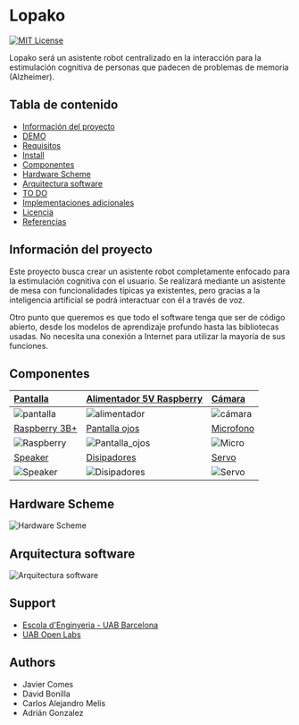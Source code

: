 
# Lopako
[![MIT License](https://img.shields.io/badge/License-MIT-green.svg)](https://choosealicense.com/licenses/mit/)

Lopako será un asistente robot centralizado en la interacción para la estimulación cognitiva de personas que padecen de problemas de memoria (Alzheimer).

## Tabla de contenido

- [Información del proyecto]()
- [DEMO]()
- [Requisitos]()
- [Install]()
- [Componentes]()
- [Hardware Scheme]()
- [Arquitectura software]()
- [TO DO]()
- [Implementaciones adicionales]()
- [Licencia]()
- [Referencias]()

## Información del proyecto

Este proyecto busca crear un asistente robot completamente enfocado para la estimulación cognitiva con el usuario. Se realizará mediante un asistente de mesa con funcionalidades típicas ya existentes, pero gracias a la inteligencia artificial se podrá interactuar con él a través de voz.

Otro punto que queremos es que todo el software tenga que ser de código abierto, desde los modelos de aprendizaje profundo hasta las bibliotecas usadas. No necesita una conexión a Internet para utilizar la mayoría de sus funciones.

## Componentes

| [Pantalla](https://eu.robotshop.com/es/products/waveshare-7inch-qled-integrated-display-1024x600-w-dev-accessories?gad_source=1&gclid=CjwKCAjwkuqvBhAQEiwA65XxQPiNJrfmx6yoc__vxjiG-uWRSPLR4n9xQ5F9_rPI3Hyf-9Yth4KZohoC894QAvD_BwE) | [Alimentador 5V Raspberry](https://tienda.bricogeek.com/accesorios-raspberry-pi/813-alimentador-raspberry-pi-3-5v25a.html)     | [Cámara](https://tienda.bricogeek.com/accesorios-raspberry-pi/822-camara-raspberry-pi-v2-8-megapixels.html)                |
| :-------- | :------- | :------------------------- |
| ![pantalla](https://github.com/CarlosMelis/RLP-2324/assets/127751829/ae449b49-ea59-421d-aa6f-006a381ec182) | ![alimentador](https://github.com/CarlosMelis/RLP-2324/assets/127751829/17632609-ea4e-482d-9030-361675bf979f) | ![cámara](https://github.com/CarlosMelis/RLP-2324/assets/127751829/97d5126a-5617-47eb-a4c7-24c7c0dd4a8b)
| [Raspberry 3B+](https://tienda.bricogeek.com/placas-raspberry-pi/1089-raspberry-pi-3-b-plus.html) | [Pantalla ojos](https://www.amazon.es/AZDelivery-Pantalla-Display-pulgadas-Raspberry/dp/B01L9GC470/ref=sr_1_1?adgrpid=1306220248924282&dib=eyJ2IjoiMSJ9.v19U4AeB3MGCVIraHo-zd81DMAe-f4VgDWpHStVOH89BgQrDf4bhme6maPJvIGCNeCG1GaoJRbVYpyr5GfUfSvEJAf_WR2JKSemZ3i_LQRv3x_pJA4p7EH0kjK0-qPyaWn1fxuU7NJLpdnkicWjlXdU6E5xJAyfjzq5u4bpGPINAhWuAoIk13kKyKhZzJOCSlWas7FcO-nPqc3Yfy17P50oCyBC0CAouNGKvRFtMYN9dc_ekiMh-b-4QLwzoBLwQyNDfwQ-brxwQ1Ejm-kNgs3dICtYXZUUrRIv-40JDt-Q.Ahentau47hHdQZ_CYS5MuWGOoLolvxRVTBVbiLivxtk&dib_tag=se&hvadid=81638854262704&hvbmt=bp&hvdev=c&hvlocphy=3173&hvnetw=o&hvqmt=p&hvtargid=kwd-81639002330313%3Aloc-170&hydadcr=19344_1839968&keywords=pantalla+oled+raspberry&qid=1709760552&sr=8-1-spons&sp_csd=d2lkZ2V0TmFtZT1zcF9hdGY&psc=1&smid=A1X7QLRQH87QA3)     | [Microfono](https://tienda.bricogeek.com/sensores-sonido/383-microfono-electret-preamplificado.html?search_query=microfono&results=20)                       |
| ![Raspberry](https://github.com/CarlosMelis/RLP-2324/assets/127751829/2c597496-b605-467a-9c1f-c71f5c0bff2e)| ![Pantalla_ojos](https://github.com/CarlosMelis/RLP-2324/assets/127751829/3d305659-71da-419a-b451-7ba04957436e)| ![Micro](https://github.com/CarlosMelis/RLP-2324/assets/127751829/dd1d7352-52bd-4b6f-b93e-00025f24b377)
| [Speaker](https://www.amazon.es/CQRobot-Speaker-Interface-Electronic-Projects/dp/B0822XCPT8/ref=sr_1_2?adgrpid=1297424156924450&dib=eyJ2IjoiMSJ9.H5SdoB4-Kfs01ojZN_EBc6_q5KgoCNZxDUmnvyWmz5WNqUFTan55N-u82dQoEIwZwePJHh0Op2y5WMayv3r6vcb7DcpbxvwslDQeJmt6lQbhpASBRq_aX-0atLmXwCZSLhBeRD_KLM7dHjJv5IqZvKOEef_6fe134uHwWg1tbx-nFeCrURGbtU3HIJfhIgyAYDPSf6R7AUM_4VQqSFo_sfo_ZaTDFRV7CWy6KiPpQ885fq5L9S8nowy_MvM3bKyi2zxmszNYxk5PH3GWfL4p-66dVq_x4hxmDM5ZtPZnp1c.Fea56L0PvfKRoTzEbHB9dzmD2dKF7J8yJBbZURD6I_k&dib_tag=se&hvadid=81089098768483&hvbmt=bp&hvdev=c&hvlocphy=3173&hvnetw=o&hvqmt=p&hvtargid=kwd-81089247644590%3Aloc-170&hydadcr=13813_1871987&keywords=speaker%2Braspberry%2Bpi&qid=1709759252&sr=8-2&th=1) | [Disipadores](https://tienda.bricogeek.com/accesorios-raspberry-pi/1087-pack-disipadores-para-raspberry-pi-3b.html) | [Servo](https://tienda.bricogeek.com/servomotores/1319-micro-servo-feetech-07kg-fs0403-fb-con-feedback.html)
| ![Speaker](https://github.com/CarlosMelis/RLP-2324/assets/127751829/ca82f3d9-319c-4d87-828c-559b8af7a980) | ![Disipadores](https://github.com/CarlosMelis/RLP-2324/assets/127751829/916dd0d5-8f6a-4553-b947-21cc34385ad7) | ![Servo](https://github.com/CarlosMelis/RLP-2324/assets/127751829/5d6f7b40-8681-4eea-a047-45419fd561d3)


## Hardware Scheme

![Hardware Scheme](https://github.com/CarlosMelis/RLP-2324/assets/127751829/b9f6236d-21c6-4dde-bfb3-96e3a156b473)

## Arquitectura software

![Arquitectura software](https://github.com/CarlosMelis/RLP-2324/assets/127751829/318bdf87-2a17-4267-99f4-93ab75b851d6)



## Support

- [Escola d'Enginyeria - UAB Barcelona](https://www.uab.cat/enginyeria/)
- [UAB Open Labs](https://www.uab.cat/open-labs/)

## Authors

- Javier Comes
- David Bonilla
- Carlos Alejandro Melis
- Adrián Gonzalez
